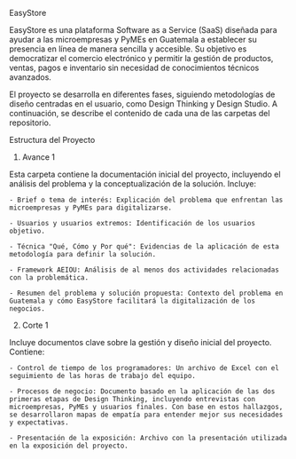 EasyStore

EasyStore es una plataforma Software as a Service (SaaS) diseñada para ayudar a las microempresas y PyMEs en Guatemala a establecer su presencia en línea de manera sencilla y accesible. Su objetivo es democratizar el comercio electrónico y permitir la gestión de productos, ventas, pagos e inventario sin necesidad de conocimientos técnicos avanzados.

El proyecto se desarrolla en diferentes fases, siguiendo metodologías de diseño centradas en el usuario, como Design Thinking y Design Studio. A continuación, se describe el contenido de cada una de las carpetas del repositorio.

Estructura del Proyecto

1. Avance 1

Esta carpeta contiene la documentación inicial del proyecto, incluyendo el análisis del problema y la conceptualización de la solución. Incluye:

    - Brief o tema de interés: Explicación del problema que enfrentan las microempresas y PyMEs para digitalizarse.
 
    - Usuarios y usuarios extremos: Identificación de los usuarios objetivo.

    - Técnica "Qué, Cómo y Por qué": Evidencias de la aplicación de esta metodología para definir la solución.

    - Framework AEIOU: Análisis de al menos dos actividades relacionadas con la problemática.

    - Resumen del problema y solución propuesta: Contexto del problema en Guatemala y cómo EasyStore facilitará la digitalización de los negocios.

2. Corte 1

Incluye documentos clave sobre la gestión y diseño inicial del proyecto. Contiene:

    - Control de tiempo de los programadores: Un archivo de Excel con el seguimiento de las horas de trabajo del equipo.

    - Procesos de negocio: Documento basado en la aplicación de las dos primeras etapas de Design Thinking, incluyendo entrevistas con microempresas, PyMEs y usuarios finales. Con base en estos hallazgos, se desarrollaron mapas de empatía para entender mejor sus necesidades y expectativas.

    - Presentación de la exposición: Archivo con la presentación utilizada en la exposición del proyecto.